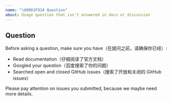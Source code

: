 ```yaml
---
name: "\U0001F914 Question"
about: Usage question that isn't answered in docs or discussion
---
```


## Question

Before asking a question, make sure you have（在提问之前，请确保你已经）:

- Read documentation（仔细阅读了官方文档）
- Googled your question（百度搜索了你的问题）
- Searched open and closed GitHub issues（搜索了开放和关闭的 GitHub issues）

Please pay attention on issues you submitted, because we maybe need more details. 